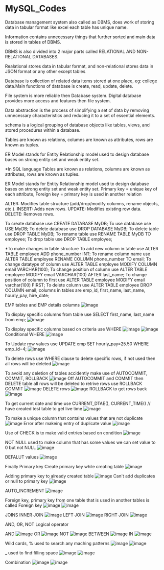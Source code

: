 # MySQL_Codes

Database management system also called as DBMS, does work of storing data in tabular format like excel each table has unique name.

Information contains unnecessary things that further sorted and main data is stored in tables of DBMS.

DBMS is also divided into 2 major parts called RELATIONAL AND NON-RELATIONAL DATABASES.

Realational stores data in tabular format, and non-relational stores data in JSON format or any other except tables.

Database is collection of related data items stored at one place, eg: college data.Main functions of database is create, read, update, delete.

File system is more reliable then Database system. Digital database provides more access and features then file system.

Data abstraction is the process of simplifying a set of data by removing unnecessary characteristics and reducing it to a set of essential elements.

schema is a logical grouping of database objects like tables, views, and stored procedures within a database.

Tables are known as relations, columns are known as attributes, rows are known as tuples.

ER Model stands for Entity Relationship model used to design database bases on strong entity set and weak entity set.

*In SQL language
Tables are known as relations,
columns are known as attributes,
rows are known as tuples.

ER Model stands for Entity Relationship model used to design database bases on strong entity set and weak entity set.
Primary key = unique key of each attribute, Foreign key = primary key is used in another relation

ALTER: Modifies table structure (add/drop/modify columns, rename objects, etc.).
INSERT: Adds new rows.
UPDATE: Modifies existing row data.
DELETE: Removes rows.

To create database use CREATE DATABASE MyDB;
To use database use USE MyDB;
To delete database use DROP DATABASE MyDB;
To delete table use DROP TABLE MyDB;
To rename table use RENAME TABLE MyDB TO employee;
To drop table use DROP TABLE employee;

*To make changes in table structure
To add new column in table use ALTER TABLE employee ADD phone_number INT;
To rename column name use ALTER TABLE employee RENAME COLUMN phone_number TO email;
To change datatype of column use ALTER TABLE employee MODIFY COLUMN email VARCHAR(100);
To change position of column use ALTER TABLE employee MODIFY email VARCHAR(100) AFTER last_name;
To change position of column to first use ALTER TABLE employee MODIFY email varchar(100) FIRST;
To delete column use ALTER TABLE employee DROP COLUMN email;
columns in tables are emp_id, first_name, last_name, hourly_pay, hire_date;


EMP tables and EMP details columns
![image](https://github.com/user-attachments/assets/2f4b49e3-c760-484c-8801-1604277c9c27)

To display specific columns from table use SELECT first_name, last_name from emp;
![image](https://github.com/user-attachments/assets/72b72ac0-9c2b-46fc-a83c-6c8f68ac5fb7)

To display specific columns based on criteria use WHERE
![image](https://github.com/user-attachments/assets/7cb2b361-dc69-4b9e-aeca-d80e410afbd5)
![image](https://github.com/user-attachments/assets/3b269e49-74c9-4e2f-8bbd-a287c95d35c1)
Conditional WHERE
![image](https://github.com/user-attachments/assets/05b27d44-9c0d-4228-bbba-ab570de6a777)

To Update row values use UPDATE emp SET hourly_pay=25.50 WHERE emp_id=4;
![image](https://github.com/user-attachments/assets/4ebf2cf9-d9db-4257-9edd-316aaed2217b)

To delete rows use WHERE clause to delete specific rows, if not used then all rows will be deleted
![image](https://github.com/user-attachments/assets/cfe09786-5206-46cc-931e-d7355c8997b0)

To avoid any deletion of tables accidently make use of AUTOCOMMIT, COMMIT, ROLLBACK
![image](https://github.com/user-attachments/assets/54d65896-9b13-4adc-95ae-9cc7713f25cd)
Off AUTOCOMMIT and COMMIT then DELETE table all rows will be deleted to retrive rows use ROLLBACK
COMMIT
![image](https://github.com/user-attachments/assets/9aacbd18-ae18-49ef-979d-7f339b1c1db3)
DELETE rows
![image](https://github.com/user-attachments/assets/f12c2c54-efc7-43e4-a44c-cf4a0c704bbc)
ROLLBACK to get rows back
![image](https://github.com/user-attachments/assets/fb39a504-e125-4d6d-84b7-d5b1626b23ff)

To get current date and time use CURRENT_DTAE(), CURRENT_TIME() // have created test table to get live time
![image](https://github.com/user-attachments/assets/58370103-b079-4a04-b4f7-db32cf70f544)

To make a unique column that contains values that are not duplicate
![image](https://github.com/user-attachments/assets/341975dc-a5d8-4528-a5a1-a5eccb6ae035)
Error after makeing entry of duplicate  value
![image](https://github.com/user-attachments/assets/f578bf72-3ba9-4daf-80c2-90f7bd83944a)

Use of CHECK is to make valid entries based on condition
![image](https://github.com/user-attachments/assets/28c89908-b163-4568-a262-9252d8a8b2b5)

NOT NULL used to make column that has some values we can set value to 0 but not NULL
![image](https://github.com/user-attachments/assets/c5d01852-76e5-44ae-b5b0-85c2249a5940)

DEFALUT values
![image](https://github.com/user-attachments/assets/ea81093c-0a27-4dba-af47-fe3722989104)

Finally Primary key
Create primary key while creating table
![image](https://github.com/user-attachments/assets/6e252e42-390a-4f30-ba9b-b700f082bb22)

Adding primary key to already created table
![image](https://github.com/user-attachments/assets/f673694d-07e2-4f44-a5fb-9a1c7cfd831e)
Can't add duplicates or null to primary key
![image](https://github.com/user-attachments/assets/953535b5-d364-481a-bc3d-1515cd641299)

AUTO_INCREMENT
![image](https://github.com/user-attachments/assets/817ca15e-27ff-41ad-9adc-cad2c63db6bb)

Foreign key, primary key from one table that is used in another tables is called Foreign key
![image](https://github.com/user-attachments/assets/65fda6a4-071c-4522-90b4-6afccb283062)
![image](https://github.com/user-attachments/assets/fa0b31eb-ba70-4642-b0c6-bdb1523811c7)

JOINS
INNER JOIN ![image](https://github.com/user-attachments/assets/8843b307-c8e5-4948-9a70-8250bb28874c)
LEFT JOIN ![image](https://github.com/user-attachments/assets/5b17be50-2c68-4086-8541-10151783aa4c)
RIGHT JOIN ![image](https://github.com/user-attachments/assets/81e88cfe-e99f-4848-85a9-349de185ebf7)

AND, OR, NOT Logical operator

AND ![image](https://github.com/user-attachments/assets/527ff972-6819-4a42-acb8-2c186f5f9896)
OR ![image](https://github.com/user-attachments/assets/2cc9b45d-cf4a-4417-ab60-e7590a5d8d21)
NOT ![image](https://github.com/user-attachments/assets/aafb611b-9538-450a-a468-316bea47653c)
BETWEEN ![image](https://github.com/user-attachments/assets/61db1f67-9b83-4e81-9813-73d480acebcb)
IN ![image](https://github.com/user-attachments/assets/6595aecf-60d3-4c09-b5a7-d55225178a52)

Wild cards, 
% used to search any maching patterns
![image](https://github.com/user-attachments/assets/812da724-661c-4741-852f-488916951f0e)
![image](https://github.com/user-attachments/assets/0a8a4626-bfe4-4a5d-bd75-7e1d312193f6)

_ used to find filling space
![image](https://github.com/user-attachments/assets/3c5a78cb-2782-4248-8777-fb3e80b25ada)
![image](https://github.com/user-attachments/assets/86749a21-812d-48ff-949d-72c44f8a0017)

Combination
![image](https://github.com/user-attachments/assets/317081fb-a144-47e3-9405-174b9da71123)
![image](https://github.com/user-attachments/assets/52e13afa-4c9d-4bdd-abf0-b9214cd2fe7e)
